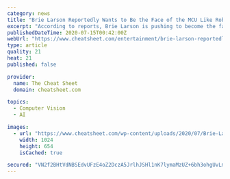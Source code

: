 ```yaml
---
category: news
title: "Brie Larson Reportedly Wants to Be the Face of the MCU Like Robert Downey Jr."
excerpt: "According to reports, Brie Larson is pushing to become the face of the MCU the same way Robert Downey Jr. was when he played Iron Man."
publishedDateTime: 2020-07-15T00:42:00Z
webUrl: "https://www.cheatsheet.com/entertainment/brie-larson-reportedly-wants-to-be-the-face-of-the-mcu-like-robert-downey-jr.html/"
type: article
quality: 21
heat: 21
published: false

provider:
  name: The Cheat Sheet
  domain: cheatsheet.com

topics:
  - Computer Vision
  - AI

images:
  - url: "https://www.cheatsheet.com/wp-content/uploads/2020/07/Brie-Larson-5-1024x654.jpg"
    width: 1024
    height: 654
    isCached: true

secured: "VN2f2BHtVdNBSEdvUFzE4oZ2DczA5JrlhJSHl1nK7lymaMzUZ+6bh3ohgUvLmhRY7Hq/udQQS4bly8q/e+fRmGETgabqR7viLNl3eudZie9Ah7JDXiXjDRe7M/FH/bdFgugI2NvdN1qpypxVawidZUeLOj4iFPInBQfznVCtX1MZm8yLN8bfKAMNLmQifzFA00tM7foeQqZBUUwLeUy4zBp0p6pTQOS/nlMOEiFSNVMydcwy07UfmP9ayN3ogxIP8uWDnrZRxyRguDCWSA53WpBjSD3Ovk6s6W9u1VKfHwDm2GDjCohk4p3D9P4jYzIAS7rNDmtzHtDJOt24p/2TIA==;PhH0szOboc9mQ6sspP8VkQ=="
---
```


